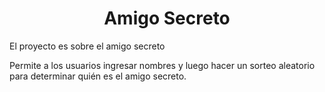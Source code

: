 <h1 align="center"> Amigo Secreto </h1>
El proyecto es sobre el amigo secreto

Permite a los usuarios ingresar nombres y luego hacer un sorteo aleatorio para determinar quién es el amigo secreto.
